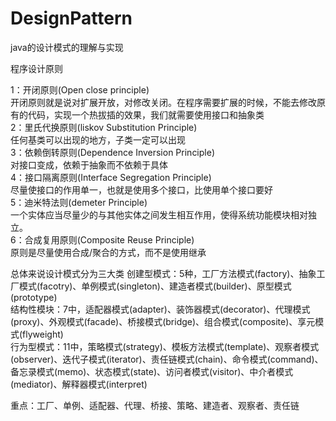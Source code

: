 # DesignPattern
java的设计模式的理解与实现


程序设计原则

1：开闭原则(Open close principle)    
开闭原则就是说对扩展开放，对修改关闭。在程序需要扩展的时候，不能去修改原有的代码，实现一个热拔插的效果，我们就需要使用接口和抽象类   
2：里氏代换原则(liskov Substitution Principle)  
任何基类可以出现的地方，子类一定可以出现    
3：依赖倒转原则(Dependence Inversion Principle)    
对接口变成，依赖于抽象而不依赖于具体  
4：接口隔离原则(Interface Segregation Principle)   
尽量使接口的作用单一，也就是使用多个接口，比使用单个接口要好  
5：迪米特法则(demeter Principle)      
一个实体应当尽量少的与其他实体之间发生相互作用，使得系统功能模块相对独立。   
6：合成复用原则(Composite Reuse Principle)     
原则是尽量使用合成/聚合的方式，而不是使用继承 



总体来说设计模式分为三大类   创建型模式：5种，工厂方法模式(factory)、抽象工厂模式(facotry)、单例模式(singleton)、建造者模式(builder)、原型模式(prototype)  
结构性模块：7中，适配器模式(adapter)、装饰器模式(decorator)、代理模式(proxy)、外观模式(facade)、桥接模式(bridge)、组合模式(composite)、享元模式(flyweight)   
行为型模式：11中，策略模式(strategy)、模板方法模式(template)、观察者模式(observer)、迭代子模式(iterator)、责任链模式(chain)、命令模式(command)、备忘录模式(memo)、状态模式(state)、访问者模式(visitor)、中介者模式(mediator)、解释器模式(interpret) 

重点：工厂、单例、适配器、代理、桥接、策略、建造者、观察者、责任链